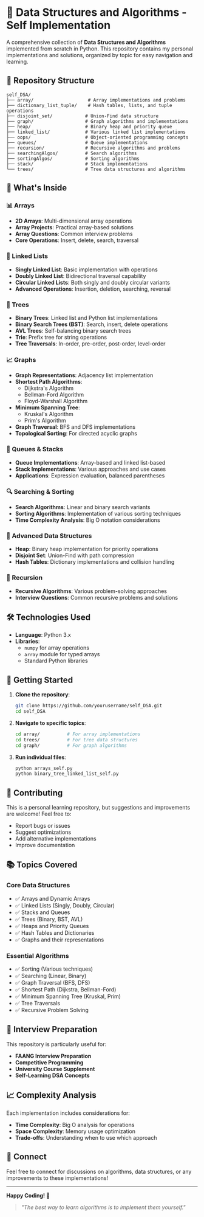 # 🚀 Data Structures and Algorithms - Self Implementation

A comprehensive collection of **Data Structures and Algorithms** implemented from scratch in Python. This repository contains my personal implementations and solutions, organized by topic for easy navigation and learning.

## 📁 Repository Structure

```
self_DSA/
├── array/                    # Array implementations and problems
├── dictionary_list_tuple/    # Hash tables, lists, and tuple operations
├── disjoint_set/            # Union-Find data structure
├── graph/                   # Graph algorithms and implementations
├── heap/                    # Binary heap and priority queue
├── linked_list/             # Various linked list implementations
├── oops/                    # Object-oriented programming concepts
├── queues/                  # Queue implementations
├── recursion/               # Recursive algorithms and problems
├── searchingAlgos/          # Search algorithms
├── sortingAlgos/            # Sorting algorithms
├── stack/                   # Stack implementations
└── trees/                   # Tree data structures and algorithms
```

## 🎯 What's Inside

### 📊 Arrays
- **2D Arrays**: Multi-dimensional array operations
- **Array Projects**: Practical array-based solutions
- **Array Questions**: Common interview problems
- **Core Operations**: Insert, delete, search, traversal

### 🔗 Linked Lists
- **Singly Linked List**: Basic implementation with operations
- **Doubly Linked List**: Bidirectional traversal capability
- **Circular Linked Lists**: Both singly and doubly circular variants
- **Advanced Operations**: Insertion, deletion, searching, reversal

### 🌳 Trees
- **Binary Trees**: Linked list and Python list implementations
- **Binary Search Trees (BST)**: Search, insert, delete operations
- **AVL Trees**: Self-balancing binary search trees
- **Trie**: Prefix tree for string operations
- **Tree Traversals**: In-order, pre-order, post-order, level-order

### 📈 Graphs
- **Graph Representations**: Adjacency list implementation
- **Shortest Path Algorithms**:
  - Dijkstra's Algorithm
  - Bellman-Ford Algorithm
  - Floyd-Warshall Algorithm
- **Minimum Spanning Tree**:
  - Kruskal's Algorithm
  - Prim's Algorithm
- **Graph Traversal**: BFS and DFS implementations
- **Topological Sorting**: For directed acyclic graphs

### 🔄 Queues & Stacks
- **Queue Implementations**: Array-based and linked list-based
- **Stack Implementations**: Various approaches and use cases
- **Applications**: Expression evaluation, balanced parentheses

### 🔍 Searching & Sorting
- **Search Algorithms**: Linear and binary search variants
- **Sorting Algorithms**: Implementation of various sorting techniques
- **Time Complexity Analysis**: Big O notation considerations

### 🎲 Advanced Data Structures
- **Heap**: Binary heap implementation for priority operations
- **Disjoint Set**: Union-Find with path compression
- **Hash Tables**: Dictionary implementations and collision handling

### 🔄 Recursion
- **Recursive Algorithms**: Various problem-solving approaches
- **Interview Questions**: Common recursive problems and solutions

## 🛠️ Technologies Used

- **Language**: Python 3.x
- **Libraries**: 
  - `numpy` for array operations
  - `array` module for typed arrays
  - Standard Python libraries


## 🚦 Getting Started

1. **Clone the repository**:
   ```bash
   git clone https://github.com/yourusername/self_DSA.git
   cd self_DSA
   ```

2. **Navigate to specific topics**:
   ```bash
   cd array/          # For array implementations
   cd trees/          # For tree data structures
   cd graph/          # For graph algorithms
   ```

3. **Run individual files**:
   ```bash
   python arrays_self.py
   python binary_tree_linked_list_self.py
   ```

## 🤝 Contributing

This is a personal learning repository, but suggestions and improvements are welcome! Feel free to:

- Report bugs or issues
- Suggest optimizations
- Add alternative implementations
- Improve documentation

## 📚 Topics Covered

### Core Data Structures
- ✅ Arrays and Dynamic Arrays
- ✅ Linked Lists (Singly, Doubly, Circular)
- ✅ Stacks and Queues
- ✅ Trees (Binary, BST, AVL)
- ✅ Heaps and Priority Queues
- ✅ Hash Tables and Dictionaries
- ✅ Graphs and their representations

### Essential Algorithms
- ✅ Sorting (Various techniques)
- ✅ Searching (Linear, Binary)
- ✅ Graph Traversal (BFS, DFS)
- ✅ Shortest Path (Dijkstra, Bellman-Ford)
- ✅ Minimum Spanning Tree (Kruskal, Prim)
- ✅ Tree Traversals
- ✅ Recursive Problem Solving

## 🎯 Interview Preparation

This repository is particularly useful for:
- **FAANG Interview Preparation**
- **Competitive Programming**
- **University Course Supplement**
- **Self-Learning DSA Concepts**

## 📈 Complexity Analysis

Each implementation includes considerations for:
- **Time Complexity**: Big O analysis for operations
- **Space Complexity**: Memory usage optimization
- **Trade-offs**: Understanding when to use which approach

## 🔗 Connect

Feel free to connect for discussions on algorithms, data structures, or any improvements to these implementations!

---

**Happy Coding! 🎉**

> *"The best way to learn algorithms is to implement them yourself."*
